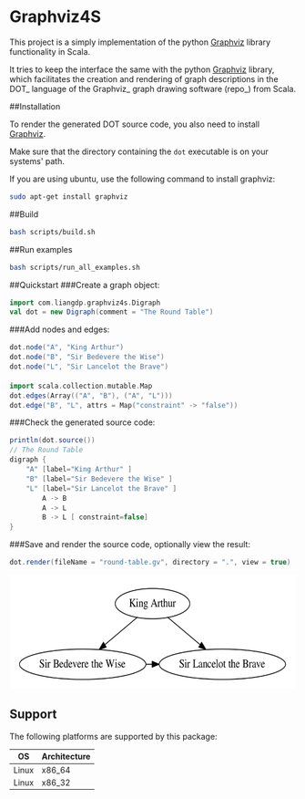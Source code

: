 # Graphviz4S

This project is a simply implementation of the python [Graphviz](https://github.com/xflr6/graphviz) library functionality in Scala.


It tries to keep the interface the same with the python [Graphviz](https://github.com/xflr6/graphviz) library, which facilitates the creation and rendering of graph descriptions in the DOT_ language of the Graphviz_ graph drawing software (repo_) from Scala.

##Installation

To render the generated DOT source code, you also need to install [Graphviz](http://www.graphviz.org/Download.php).

Make sure that the directory containing the ``dot`` executable is on your
systems' path.

If you are using ubuntu, use the following command to install graphviz:
```bash
sudo apt-get install graphviz
```

##Build
```bash
bash scripts/build.sh
```

##Run examples
```bash
bash scripts/run_all_examples.sh
```

##Quickstart
###Create a graph object:
```scala
import com.liangdp.graphviz4s.Digraph
val dot = new Digraph(comment = "The Round Table")
```
###Add nodes and edges:
```scala
dot.node("A", "King Arthur")
dot.node("B", "Sir Bedevere the Wise")
dot.node("L", "Sir Lancelot the Brave")

import scala.collection.mutable.Map
dot.edges(Array(("A", "B"), ("A", "L")))
dot.edge("B", "L", attrs = Map("constraint" -> "false"))
```
###Check the generated source code:
```scala
println(dot.source())
// The Round Table
digraph {
	"A" [label="King Arthur" ]
	"B" [label="Sir Bedevere the Wise" ]
	"L" [label="Sir Lancelot the Brave" ]
		A -> B
		A -> L
		B -> L [ constraint=false]
}
```
###Save and render the source code, optionally view the result:
```scala
dot.render(fileName = "round-table.gv", directory = ".", view = true)
```
<div align='left'>
  <img src='results/round-table.png' height='200px'>
</div>

## Support
The following platforms are supported by this package:

OS | Architecture
--- | ---
Linux | x86_64
Linux | x86_32
